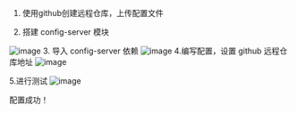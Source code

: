 1. 使用github创建远程仓库，上传配置文件


2. 搭建 config-server 模块

![image](https://github.com/user-attachments/assets/54d0ce39-0462-4e36-aa99-a8982c50c5cd)
3. 导入 config-server 依赖
![image](https://github.com/user-attachments/assets/9bdadf32-9d4f-4810-87a0-538d9de0d3b1)
4.编写配置，设置 github 远程仓库地址
![image](https://github.com/user-attachments/assets/b010710c-205a-4135-89f8-395ef1b7fbbc)

5.进行测试
![image](https://github.com/user-attachments/assets/3f20522b-12c9-49e5-86da-6e69240833b5)

配置成功！

